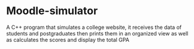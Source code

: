 # Moodle-simulator
A C++ program that simulates a college website, it receives the data of students and postgraduates then prints them in an organized view as well as calculates the scores and display the total GPA 
